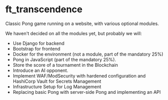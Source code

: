 # ft_transcendence

Classic Pong game running on a website, with various optional modules.

We haven't decided on all the modules yet, but probably we will:
  - Use Django for backend
  - Bootstrap for frontend
  - Docker for the environment (not a module, part of the mandatory 25%)
  - Pong in JavaScript (part of the mandatory 25%).
  - Store the score of a tournament in the Blockchain
  - Introduce an AI opponent.
  - Implement WAF/ModSecurity with hardened configuration and HashiCorp Vault for Secrets Management
  - Infrastructure Setup for Log Management
  - Replacing basic Pong with server-side Pong and implementing an API
